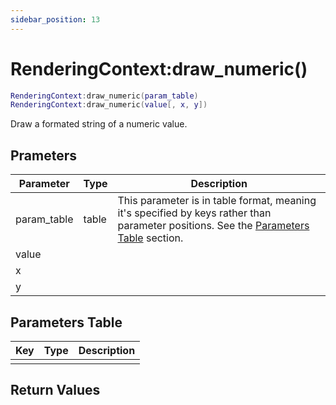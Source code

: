 ```yaml
---
sidebar_position: 13
---
```


# RenderingContext:draw_numeric()
```lua
RenderingContext:draw_numeric(param_table)
RenderingContext:draw_numeric(value[, x, y])
```
Draw a formated string of a numeric value.


## Prameters
|Parameter|Type|Description|
|-|-|-|
|param_table|table|This parameter is in table format, meaning it's specified by keys rather than parameter positions. See the [Parameters Table](#parameters-table) section.|
|value|||
|x|||
|y|||


## Parameters Table
|Key|Type|Description|
|-|-|-|
| | | |


## Return Values

